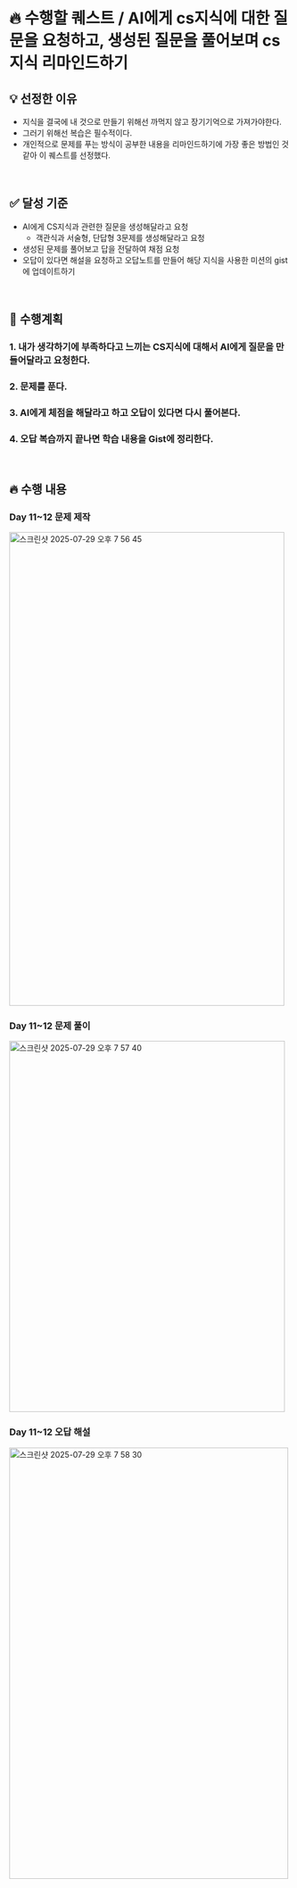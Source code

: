 # 🔥 수행할 퀘스트 / AI에게 cs지식에 대한 질문을 요청하고, 생성된 질문을 풀어보며 cs지식 리마인드하기

## 💡 선정한 이유
- 지식을 결국에 내 것으로 만들기 위해선 까먹지 않고 장기기억으로 가져가야한다.
- 그러기 위해선 복습은 필수적이다.
- 개인적으로 문제를 푸는 방식이 공부한 내용을 리마인드하기에 가장 좋은 방법인 것 같아 이 퀘스트를 선정했다.

<br>

## ✅ 달성 기준
- AI에게 CS지식과 관련한 질문을 생성해달라고 요청
    - 객관식과 서술형, 단답형 3문제를 생성해달라고 요청
- 생성된 문제를 풀어보고 답을 전달하여 채점 요청
- 오답이 있다면 해설을 요청하고 오답노트를 만들어 해당 지식을 사용한 미션의 gist에 업데이트하기

<br>

## 🧭 수행계획
### 1. 내가 생각하기에 부족하다고 느끼는 CS지식에 대해서 AI에게 질문을 만들어달라고 요청한다.

### 2. 문제를 푼다.

### 3. AI에게 체점을 해달라고 하고 오답이 있다면 다시 풀어본다.

### 4. 오답 복습까지 끝나면 학습 내용을 Gist에 정리한다.

<br>

## 🔥 수행 내용
### Day 11~12 문제 제작
<img width="493" height="849" alt="스크린샷 2025-07-29 오후 7 56 45" src="https://github.com/user-attachments/assets/8db266d7-8e7c-4342-852d-6fd5b59ef136" />

### Day 11~12 문제 풀이
<img width="494" height="665" alt="스크린샷 2025-07-29 오후 7 57 40" src="https://github.com/user-attachments/assets/f9b2eab2-3edc-4b8d-9d21-e1fa03297552" />

### Day 11~12 오답 해설
<img width="500" height="773" alt="스크린샷 2025-07-29 오후 7 58 30" src="https://github.com/user-attachments/assets/49188c02-bf0a-49a1-8cae-5efa19760d86" />